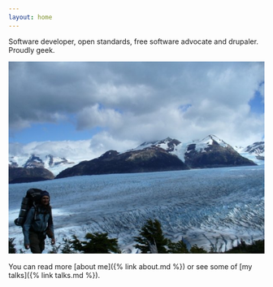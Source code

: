```yaml
---
layout: home
---
```


<p class="message">
  Software developer, open standards, free software advocate and drupaler. Proudly geek.
</p>

![Grey Glacier](/public/images/glaciar-grey.jpg)

You can read more [about me]({% link about.md %}) or see some of [my talks]({% link talks.md %}).



